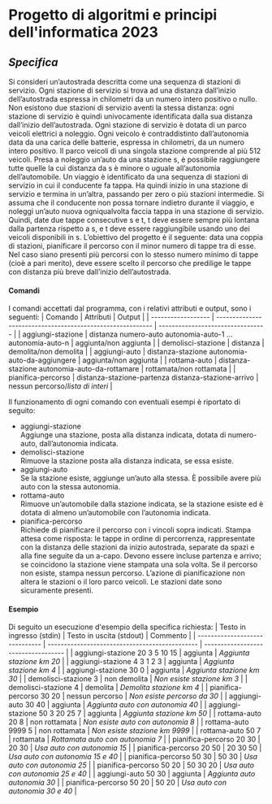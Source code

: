 # Progetto di algoritmi e principi dell'informatica 2023

## _Specifica_
Si consideri un’autostrada descritta come una sequenza di stazioni di servizio. Ogni stazione di servizio si trova 
ad una distanza dall’inizio dell’autostrada espressa in chilometri da un numero intero positivo o nullo. Non esistono
due stazioni di servizio aventi la stessa distanza: ogni stazione di servizio è quindi univocamente identificata dalla
sua distanza dall’inizio dell’autostrada.
Ogni stazione di servizio è dotata di un parco veicoli elettrici a noleggio. Ogni veicolo è contraddistinto
dall’autonomia data da una carica delle batterie, espressa in chilometri, da un numero intero positivo. Il parco
veicoli di una singola stazione comprende al più 512 veicoli. Presa a noleggio un’auto da una stazione s, è possibile
raggiungere tutte quelle la cui distanza da s è minore o uguale all’autonomia dell’automobile.
Un viaggio è identificato da una sequenza di stazioni di servizio in cui il conducente fa tappa. Ha quindi inizio
in una stazione di servizio e termina in un’altra, passando per zero o più stazioni intermedie. Si assuma che il
conducente non possa tornare indietro durante il viaggio, e noleggi un’auto nuova ogniqualvolta faccia tappa in
una stazione di servizio. Quindi, date due tappe consecutive s e t, t deve essere sempre più lontana dalla partenza
rispetto a s, e t deve essere raggiungibile usando uno dei veicoli disponibili in s.
L’obiettivo del progetto è il seguente: data una coppia di stazioni, pianificare il percorso con il minor numero
di tappe tra di esse. Nel caso siano presenti più percorsi con lo stesso numero minimo di tappe (cioè a pari merito),
deve essere scelto il percorso che predilige le tappe con distanza più breve dall’inizio dell’autostrada.

#### Comandi
I comandi accettati dal programma, con i relativi attributi e output, sono i seguenti:
| Comando            | Attributi                                                  | Output                            |
| ------------------ | ---------------------------------------------------------- | --------------------------------- |
| aggiungi-stazione  | distanza numero-auto autonomia-auto-1 ... autonomia-auto-n | aggiunta/non aggiunta             |
| demolisci-stazione | distanza                                                   | demolita/non demolita             |
| aggiungi-auto      | distanza-stazione autonomia-auto-da-aggiungere             | aggiunta/non aggiunta             |
| rottama-auto       | distanza-stazione autonomia-auto-da-rottamare              | rottamata/non rottamata           |
| pianifica-percorso | distanza-stazione-partenza distanza-stazione-arrivo        | nessun percorso/*lista di interi* |

Il funzionamento di ogni comando con eventuali esempi è riportato di seguito: 
* aggiungi-stazione <br>
  Aggiunge una stazione, posta alla distanza indicata, dotata di numero-auto, dall’autonomia indicata.
* demolisci-stazione <br>
  Rimuove la stazione posta alla distanza indicata, se essa esiste.
* aggiungi-auto <br>
  Se la stazione esiste, aggiunge un’auto alla stessa. È possibile avere più auto con la stessa autonomia.
* rottama-auto <br>
  Rimuove un’automobile dalla stazione indicata, se la stazione esiste ed è dotata di almeno un’automobile con l’autonomia indicata.
* pianifica-percorso <br>
  Richiede di pianificare il percorso con i vincoli sopra indicati. 
  Stampa attesa come risposta: le tappe in ordine di percorrenza, rappresentate con la distanza delle stazioni
  da inizio autostrada, separate da spazi e alla fine seguite da un a-capo. Devono essere incluse partenza e
  arrivo; se coincidono la stazione viene stampata una sola volta. Se il percorso non esiste, stampa nessun
  percorso. L’azione di pianificazione non altera le stazioni o il loro parco veicoli. Le stazioni date sono
  sicuramente presenti. <br>

#### Esempio
Di seguito un esecuzione d'esempio della specifica richiesta:
| Testo in ingresso (stdin)      | Testo in uscita (stdout)                       | Commento                            |
| ------------------------------ | ---------------------------------------------- | ----------------------------------- |
| aggiungi-stazione 20 3 5 10 15 | aggiunta                                       | *Aggiunta stazione km 20*           |
| aggiungi-stazione 4 3 1 2 3    | aggiunta                                       | *Aggiunta stazione km 4*            |
| aggiungi-stazione 30 0         | aggiunta                                       | *Aggiunta stazione km 30*           |
| demolisci-stazione 3           | non demolita                                   | *Non esiste stazione km 3*          |
| demolisci-stazione 4           | demolita                                       | *Demolita stazione km 4*            |
| pianifica-percorso 30 20       | nessun percorso                                | *Non esiste percorso da 30*         |
| aggiungi-auto 30 40            | aggiunta                                       | *Aggiunta auto con autonomia 40*    |
| aggiungi-stazione 50 3 20 25 7 | aggiunta                                       | *Aggiunta stazione km 50*           |
| rottama-auto 20 8              | non rottamata                                  | *Non esiste auto con autonomia 8*   |
| rottama-auto 9999 5            | non rottamata                                  | *Non esiste stazione km 9999*       |
| rottama-auto 50 7              | rottamata                                      | *Rottamata auto con autonomia 7*    |
| pianifica-percorso 20 30       | 20 30                                          | *Usa auto con autonomia 15*         |
| pianifica-percorso 20 50       | 20 30 50                                       | *Usa auto con autonomia 15 e 40*    |
| pianifica-percorso 50 30       | 50 30                                          | *Usa auto con autonomia 25*         |
| pianifica-percorso 50 20       | 50 30 20                                       | *Usa auto con autonomia 25 e 40*    |
| aggiungi-auto 50 30            | aggiunta                                       | *Aggiunta auto autonomia 30*        |
| pianifica-percorso 50 20       | 50 20                                          | *Usa auto con autonomia 30 e 40*    |
